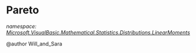 ﻿# Pareto
_namespace: [Microsoft.VisualBasic.Mathematical.Statistics.Distributions.LinearMoments](./index.md)_

@author Will_and_Sara




